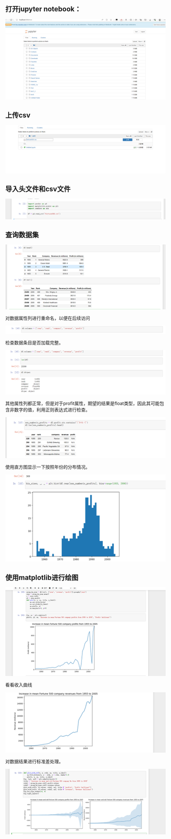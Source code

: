 ## 打开jupyter notebook：

![](./t3.assets/image-t3_1.png)

## 上传csv

![](./t3.assets/image-t3_2.png)

## 导入头文件和csv文件

![](./t3.assets/image-t3_3.png)



## 查询数据集

![](./t3.assets/image-t3_4.png)



对数据属性列进行重命名，以便在后续访问

![](./t3.assets/image-t3_5.png)

检查数据条目是否加载完整。

![](./t3.assets/image-t3_6.png)

其他属性列都正常，但是对于profit属性，期望的结果是float类型，因此其可能包含非数字的值，利用正则表达式进行检查。

![](./t3.assets/image-t3_7.png)

使用直方图显示一下按照年份的分布情况。

![](./t3.assets/image-t3_8.png)

## 使用matplotlib进行绘图

![](./t3.assets/image-t3_9.png)

看看收入曲线

![](./t3.assets/image-t3_10.png)

对数据结果进行标准差处理。

![](./t3.assets/image-t3_11.png)